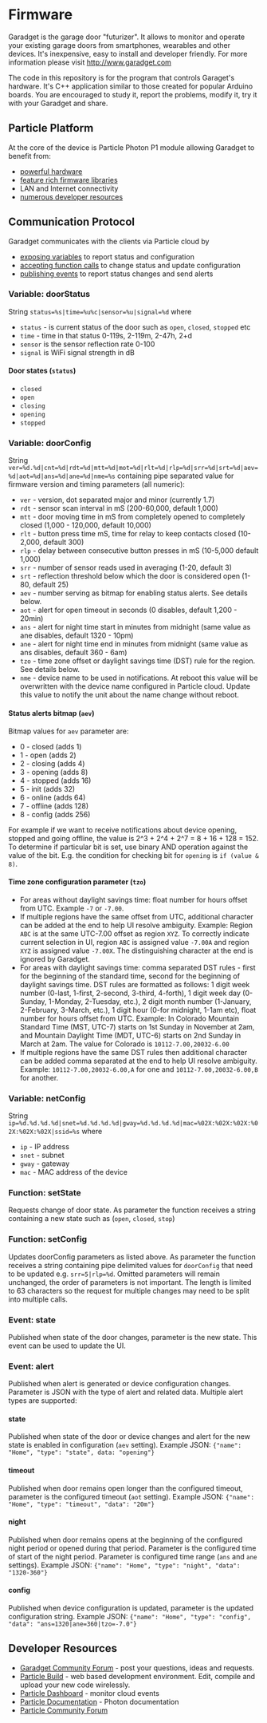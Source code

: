 # Firmware
Garadget is the garage door "futurizer". It allows to monitor and operate your existing garage doors from smartphones, wearables and other devices. It's inexpensive, easy to install and developer friendly. For more information please visit http://www.garadget.com

The code in this repository is for the program that controls Garaget's hardware. It's C++ application similar to those created for popular Arduino boards. You are encouraged to study it, report the problems, modify it, try it with your Garadget and share.

## Particle Platform
At the core of the device is Particle Photon P1 module allowing Garadget to benefit from:
- [powerful hardware](https://docs.particle.io/datasheets/p1-datasheet/#features)
- [feature rich firmware libraries](https://docs.particle.io/reference/firmware/photon/)
- LAN and Internet connectivity
- [numerous developer resources](https://docs.particle.io/guide/tools-and-features/dev/)

## Communication Protocol
Garadget communicates with the clients via Particle cloud by
- [exposing variables](https://docs.particle.io/reference/firmware/photon/#particle-variable-) to report status and configuration
- [accepting function calls](https://docs.particle.io/reference/firmware/photon/#particle-function-) to change status and update configuration
- [publishing events](https://docs.particle.io/reference/firmware/photon/#particle-publish-) to report status changes and send alerts

### Variable: doorStatus
String `status=%s|time=%u%c|sensor=%u|signal=%d` where
- `status` - is current status of the door such as `open`, `closed`, `stopped` etc
- `time` - time in that status 0-119s, 2-119m, 2-47h, 2+d
- `sensor` is the sensor reflection rate 0-100
- `signal` is WiFi signal strength in dB

#### Door states (`status`)
- `closed`
- `open`
- `closing`
- `opening`
- `stopped`

### Variable: doorConfig
String `ver=%d.%d|cnt=%d|rdt=%d|mtt=%d|mot=%d|rlt=%d|rlp=%d|srr=%d|srt=%d|aev=%d|aot=%d|ans=%d|ane=%d|nme=%s` containing pipe separated value for firmware version and timing parameters (all numeric):
- `ver` - version, dot separated major and minor (currently 1.7)
- `rdt` - sensor scan interval in mS (200-60,000, default 1,000)
- `mtt` - door moving time in mS from completely opened to completely closed (1,000 - 120,000, default 10,000)
- `rlt` - button press time mS, time for relay to keep contacts closed (10-2,000, default 300)
- `rlp` - delay between consecutive button presses in mS (10-5,000 default 1,000)
- `srr` - number of sensor reads used in averaging (1-20, default 3)
- `srt` - reflection threshold below which the door is considered open (1-80, default 25)
- `aev` - number serving as bitmap for enabling status alerts. See details below.
- `aot` - alert for open timeout in seconds (0 disables, default 1,200 - 20min)
- `ans` - alert for night time start in minutes from midnight (same value as ane disables, default 1320 - 10pm)
- `ane` - alert for night time end in minutes from midnight (same value as ans disables, default 360 - 6am)
- `tzo` - time zone offset or daylight savings time (DST) rule for the region. See details below.
- `nme` - device name to be used in notifications. At reboot this value will be overwritten with the device name configured in Particle cloud. Update this value to notify the unit about the name change without reboot.

#### Status alerts bitmap (`aev`)
Bitmap values for `aev` parameter are:
- 0 - closed (adds 1)
- 1 - open (adds 2)
- 2 - closing (adds 4)
- 3 - opening (adds 8)
- 4 - stopped (adds 16)
- 5 - init (adds 32)
- 6 - online (adds 64)
- 7 - offline (adds 128)
- 8 - config (adds 256)

For example if we want to receive notifications about device opening, stopped and going offline, the value is 2^3 + 2^4 + 2^7 = 8 + 16 + 128 = 152. To determine if particular bit is set, use binary AND operation against the value of the bit. E.g. the condition for checking bit for `opening` is `if (value & 8)`.

#### Time zone configuration parameter (`tzo`)
- For areas without daylight savings time: float number for hours offset from UTC. Example `-7` or `-7.00`.
- If multiple regions have the same offset from UTC, additional character can be added at the end to help UI resolve ambiguity. Example: Region `ABC` is at the same UTC-7.00 offset as region `XYZ`. To correctly indicate current selection in UI, region `ABC` is assigned value `-7.00A` and region `XYZ` is assigned value `-7.00X`. The distinguishing character at the end is ignored by Garadget.
- For areas with daylight savings time: comma separated DST rules - first for the beginning of the standard time, second for the beginning of daylight savings time. DST rules are formatted as follows: 1 digit week number (0-last, 1-first, 2-second, 3-third, 4-forth), 1 digit week day (0-Sunday, 1-Monday, 2-Tuesday, etc.), 2 digit month number (1-January, 2-February, 3-March, etc.), 1 digit hour (0-for midnight, 1-1am etc), float number for hours offset from UTC. Example: In Colorado Mountain Standard Time (MST, UTC-7) starts on 1st Sunday in November at 2am, and Mountain Daylight Time (MDT, UTC-6) starts on 2nd Sunday in March at 2am. The value for Colorado is `10112-7.00,20032-6.00`
- If multiple regions have the same DST rules then additional character can be added comma separated at the end to help UI resolve ambiguity. Example: `10112-7.00,20032-6.00,A` for one and `10112-7.00,20032-6.00,B` for another.

### Variable: netConfig
String `ip=%d.%d.%d.%d|snet=%d.%d.%d.%d|gway=%d.%d.%d.%d|mac=%02X:%02X:%02X:%02X:%02X:%02X|ssid=%s` where
- `ip` - IP address
- `snet` - subnet
- `gway` - gateway
- `mac` - MAC address of the device

### Function: setState
Requests change of door state. As parameter the function receives a string containing a new state such as (`open`, `closed`, `stop`)

### Function: setConfig
Updates doorConfig parameters as listed above. As parameter the function receives a string containing pipe delimited values for `doorConfig` that need to be updated e.g. `srr=5|rlp=%d`. Omitted parameters will remain unchanged, the order of parameters is not important. The length is limited to 63 characters so the request for multiple changes may need to be split into multiple calls.

### Event: state
Published when state of the door changes, parameter is the new state. This event can be used to update the UI.

### Event: alert
Published when alert is generated or device configuration changes. Parameter is JSON with the type of alert and related data. Multiple alert types are supported:

#### state
Published when state of the door or device changes and alert for the new state is enabled in configuration (`aev` setting).
Example JSON: `{"name": "Home", "type": "state", data: "opening"}`

#### timeout
Published when door remains open longer than the configured timeout, parameter is the configured timeout (`aot` setting).
Example JSON: `{"name": "Home", "type": "timeout", "data": "20m"}`

#### night
Published when door remains opens at the beginning of the configured night period or opened during that period. Parameter is the configured time of start of the night period. Parameter is configured time range (`ans` and `ane` settings).
Example JSON: `{"name": "Home", "type": "night", "data": "1320-360"}`

#### config
Published when device configuration is updated, parameter is the updated configuration string.
Example JSON: `{"name": "Home", "type": "config", "data": "ans=1320|ane=360|tzo=-7.0"}`

## Developer Resources
- [Garadget Community Forum](http://community.garadget.com/) - post your questions, ideas and requests.
- [Particle Build](https://build.particle.io/build/new) - web based development environment. Edit, compile and upload your new code wirelessly.
- [Particle Dashboard](https://dashboard.particle.io/user/logs) - monitor cloud events
- [Particle Documentation](https://docs.particle.io/reference/firmware/photon/) - Photon documentation
- [Particle Community Forum](https://community.particle.io/)
